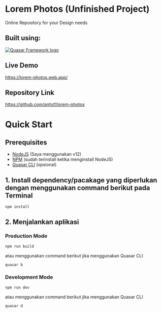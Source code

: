 # Lorem Photos (Unfinished Project)

Online Repository for your Design needs

## Built using:
[![Quasar Framework logo](https://cdn.quasar.dev/logo/svg/quasar-logo-full-inline.svg)](http://quasar.dev/)

## Live Demo
https://lorem-photos.web.app/

## Repository Link
https://github.com/anhzf/lorem-photos

# Quick Start

## Prerequisites
- [NodeJS](https://nodejs.org/en) (Saya menggunakan v12)
- [NPM](https://www.npmjs.com/) (sudah terinstall ketika menginstall NodeJS)
- [Quasar CLI](https://quasar.dev/quasar-cli/installation) (opsional)

## 1. Install dependency/pacakage yang diperlukan dengan menggunakan command berikut pada Terminal
```bash
npm install
```

## 2. Menjalankan aplikasi

### Production Mode
```bash
npm run build
```
atau menggunakan command berikut jika menggunakan Quasar CLI
```bash
quasar b
```

### Development Mode

```bash
npm run dev
```
atau menggunakan command berikut jika menggunakan Quasar CLI
```bash
quasar d
```


